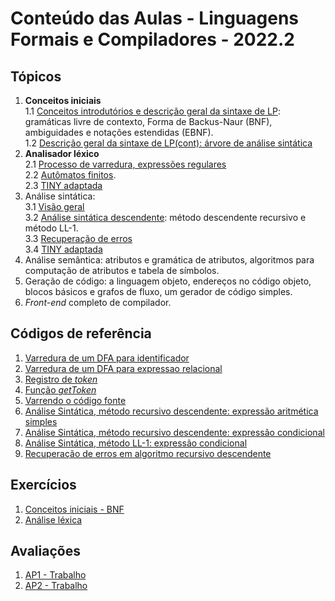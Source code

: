 # Conteúdo das Aulas - Linguagens Formais e Compiladores - 2022.2  

## Tópicos
1. **Conceitos iniciais**  
   1.1 [Conceitos introdutórios e descrição geral da sintaxe de LP](compiladores/0-FundamentosLP.pdf): gramáticas livre de contexto, Forma de Backus-Naur (BNF), ambiguidades e notações estendidas (EBNF).  
   1.2 [Descrição geral da sintaxe de LP(cont): árvore de análise sintática](compiladores/0-FundamentosLP-cont.pdf)  
2. **Analisador léxico**  
   2.1 [Processo de varredura, expressões regulares](compiladores/1-VarreduraExpressoes.pdf)  
   2.2 [Autômatos finitos](compiladores/1-VarreduraAutomatosFinitos.pdf).  
   2.3 [TINY adaptada](compiladores/TINYv1.pdf)  
3. Análise sintática:   
3.1 [Visão geral](compiladores/AnaliseSintatica1.pdf)  
3.2 [Análise sintática descendente](compiladores/AnaliseSintatica2.pdf): método descendente recursivo e método LL-1.  
3.3 [Recuperação de erros](compiladores/Erros.pdf)  
3.4 [TINY adaptada](compiladores/TINYv2.pdf)
4. Análise semântica: atributos e gramática de atributos, algoritmos para computação de atributos e tabela de símbolos.
5. Geração de código: a linguagem objeto, endereços no código objeto, blocos básicos e grafos de fluxo, um gerador de código simples.
6. *Front-end* completo de compilador.

## Códigos de referência
1. [Varredura de um DFA para identificador](https://github.com/claytonjasilva/prog_exemplos/blob/main/DFAidentificador.c)
2. [Varredura de um DFA para expressao relacional](https://github.com/claytonjasilva/prog_exemplos/blob/main/DFAoperadorRelacional.c)  
3. [Registro de *token*](https://github.com/claytonjasilva/prog_exemplos/blob/main/TokenArray.c)  
4. [Função *getToken*](https://github.com/claytonjasilva/prog_exemplos/blob/main/getTokenExemplo.c)  
5. [Varrendo o código fonte](https://github.com/claytonjasilva/prog_exemplos/blob/main/entradaCodigo.c)  
6. [Análise Sintática, método recursivo descendente: expressão aritmética simples](https://github.com/claytonjasilva/prog_exemplos/blob/main/analiseFator.c)
7. [Análise Sintática, método recursivo descendente: expressão condicional](https://github.com/claytonjasilva/prog_exemplos/blob/main/analiseIF.c)
8. [Análise Sintática, método LL-1: expressão condicional](https://github.com/claytonjasilva/prog_exemplos/blob/main/analiseIF2.c)
9. [Recuperação de erros em algoritmo recursivo descendente](https://github.com/claytonjasilva/prog_exemplos/blob/main/analiseExpr.c)

## Exercícios
1. [Conceitos iniciais - BNF](compiladores/lista1.md)
2. [Análise léxica](compiladores/lista2.md)

## Avaliações
1. [AP1 - Trabalho](compiladores/Orientacao_trabalho_AP1.pdf)
2. [AP2 - Trabalho](compiladores/Orientacao_trabalho_AP2.pdf)
